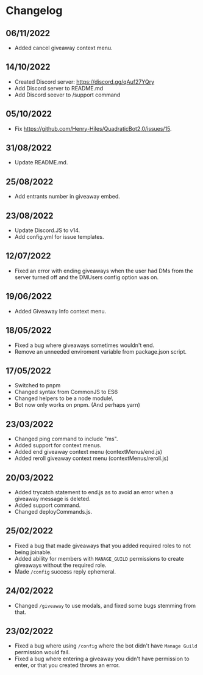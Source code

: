 # Changelog

## 06/11/2022
- Added cancel giveaway context menu.

## 14/10/2022
- Created Discord server: https://discord.gg/qAuf27YQry
- Add Discord server to README.md
- Add Discord seever to /support command

## 05/10/2022
- Fix https://github.com/Henry-Hiles/QuadraticBot2.0/issues/15.

## 31/08/2022
- Update README.md.

## 25/08/2022
- Add entrants number in giveaway embed.

## 23/08/2022

- Update Discord.JS to v14.
- Add config.yml for issue templates.

## 12/07/2022
- Fixed an error with ending giveaways when the user had DMs from the server turned off and the DMUsers config option was on.

## 19/06/2022
- Added Giveaway Info context menu.

## 18/05/2022
- Fixed a bug where giveaways sometimes wouldn't end.
- Remove an unneeded enviroment variable from package.json script.

## 17/05/2022
- Switched to pnpm
- Changed syntax from CommonJS to ES6
- Changed helpers to be a node module\
- Bot now only works on pnpm. (And perhaps yarn)

## 23/03/2022

-   Changed ping command to include "ms".
-   Added support for context menus.
-   Added end giveaway context menu (contextMenus/end.js)
-   Added reroll giveaway context menu (contextMenus/reroll.js)

## 20/03/2022

-   Added trycatch statement to end.js as to avoid an error when a giveaway message is deleted.
-   Added support command.
-   Changed deployCommands.js.

## 25/02/2022

-   Fixed a bug that made giveaways that you added required roles to not being joinable.
-   Added ability for members with `MANAGE_GUILD` permissions to create giveaways without the required role.
-   Made `/config` success reply ephemeral.

## 24/02/2022

-   Changed `/giveaway` to use modals, and fixed some bugs stemming from that.

## 23/02/2022

-   Fixed a bug where using `/config` where the bot didn't have `Manage Guild` permission would fail.
-   Fixed a bug where entering a giveaway you didn't have permission to enter, or that you created throws an error.
